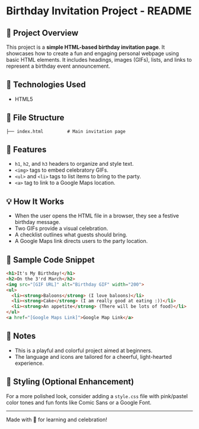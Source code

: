 # Birthday Invitation Project - README

## 📌 Project Overview

This project is a **simple HTML-based birthday invitation page**. It showcases how to create a fun and engaging personal webpage using basic HTML elements. It includes headings, images (GIFs), lists, and links to represent a birthday event announcement.

## 🧾 Technologies Used

* HTML5

## 📂 File Structure

```
├── index.html         # Main invitation page
```

## 🎯 Features

* `h1`, `h2`, and `h3` headers to organize and style text.
* `<img>` tags to embed celebratory GIFs.
* `<ul>` and `<li>` tags to list items to bring to the party.
* `<a>` tag to link to a Google Maps location.

## 💡 How It Works

* When the user opens the HTML file in a browser, they see a festive birthday message.
* Two GIFs provide a visual celebration.
* A checklist outlines what guests should bring.
* A Google Maps link directs users to the party location.

## 🔧 Sample Code Snippet

```html
<h1>It's My Birthday!</h1>
<h2>On the 3'rd March</h2>
<img src="[GIF URL]" alt="Birthday GIF" width="200">
<ul>
  <li><strong>Baloons</strong> (I love baloons)</li>
  <li><strong>Cake</strong> (I am really good at eating :))</li>
  <li><strong>An appetite</strong> (There will be lots of food)</li>
</ul>
<a href="[Google Maps Link]">Google Map Link</a>
```

## 📝 Notes

* This is a playful and colorful project aimed at beginners.
* The language and icons are tailored for a cheerful, light-hearted experience.

## 🌈 Styling (Optional Enhancement)

For a more polished look, consider adding a `style.css` file with pink/pastel color tones and fun fonts like Comic Sans or a Google Font.

---

Made with 💖 for learning and celebration!
